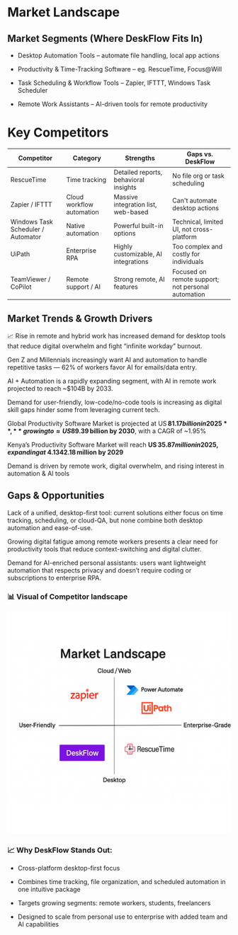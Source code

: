 # Market Landscape

## Market Segments (Where DeskFlow Fits In)

- Desktop Automation Tools – automate file handling, local app actions

- Productivity & Time-Tracking Software – eg. RescueTime, Focus@Will

- Task Scheduling & Workflow Tools – Zapier, IFTTT, Windows Task Scheduler

- Remote Work Assistants – AI-driven tools for remote productivity

# Key Competitors

| Competitor                         | Category                  | Strengths                             | Gaps vs. DeskFlow                                  |
| ---------------------------------- | ------------------------- | ------------------------------------- | -------------------------------------------------- |
| RescueTime                         | Time tracking             | Detailed reports, behavioral insights | No file org or task scheduling                     |
| Zapier / IFTTT                     | Cloud workflow automation | Massive integration list, web-based   | Can't automate desktop actions                     |
| Windows Task Scheduler / Automator | Native automation         | Powerful built-in options             | Technical, limited UI, not cross-platform          |
| UiPath                             | Enterprise RPA            | Highly customizable, AI integrations  | Too complex and costly for individuals             |
| TeamViewer / CoPilot               | Remote support / AI       | Strong remote, AI features            | Focused on remote support; not personal automation |

## Market Trends & Growth Drivers

📈 Rise in remote and hybrid work has increased demand for desktop tools that reduce digital overwhelm and fight “infinite workday” burnout.

Gen Z and Millennials increasingly want AI and automation to handle repetitive tasks — 62% of workers favor AI for emails/data entry.

AI + Automation is a rapidly expanding segment, with AI in remote work projected to reach ~$104B by 2033.

Demand for user-friendly, low-code/no-code tools is increasing as digital skill gaps hinder some from leveraging current tech.

Global Productivity Software Market is projected at US **$81.17 billion in 2025**, **growing to ≈US $89.39 billion by 2030**, with a CAGR of ~1.95%

Kenya’s Productivity Software Market will reach **US $35.87 million in 2025, expanding at ~4.13% CAGR to US $42.18 million by 2029**

Demand is driven by remote work, digital overwhelm, and rising interest in automation & AI tools

## Gaps & Opportunities

Lack of a unified, desktop-first tool: current solutions either focus on time tracking, scheduling, or cloud-QA, but none combine both desktop automation and ease-of-use.

Growing digital fatigue among remote workers presents a clear need for productivity tools that reduce context-switching and digital clutter.

Demand for AI-enriched personal assistants: users want lightweight automation that respects privacy and doesn’t require coding or subscriptions to enterprise RPA.

### 📊 Visual of Competitor landscape

![DeskFlow 2x2 Matrix](/docs/research/DeskFlow%202x2%20matrix.png)


### 📈 Why DeskFlow Stands Out:

- Cross-platform desktop-first focus

- Combines time tracking, file organization, and scheduled automation in one intuitive package

- Targets growing segments: remote workers, students, freelancers

- Designed to scale from personal use to enterprise with added team and AI capabilities

